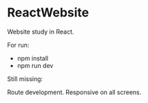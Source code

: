 # ReactWebsite
Website study in React.

For run:

- npm install
- npm run dev

Still missing:

Route development.
Responsive on all screens.
